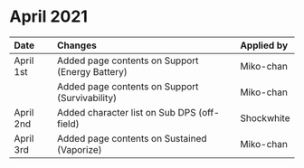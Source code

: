 # April 2021

| Date | Changes | Applied by |
| :--- | :--- | :--- |
| April 1st | Added page contents on Support \(Energy Battery\) | Miko-chan |
|  | Added page contents on Support \(Survivability\) | Miko-chan |
| April 2nd | Added character list on Sub DPS \(off-field\) | Shockwhite |
| April 3rd | Added page contents on Sustained \(Vaporize\) | Miko-chan |


